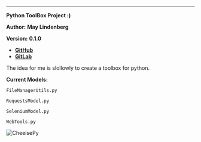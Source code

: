 ---
__Python ToolBox Project  :)__

__Author:__ **__May Lindenberg__**

__Version:__ **__0.1.0__**


+ __[GitHub](https://github.com/CheesiePy)__
+ __[GitLab](https://gitlab.com/CheesiePy)__

The idea for me is slollowly to create a toolbox for python.


__Current Models:__

    FileManagerUtils.py
    
    RequestsModel.py
    
    SeleniumModel.py
    
    WebTools.py

![CheeisePy](https://avatars.githubusercontent.com/u/65390530?v=4)
